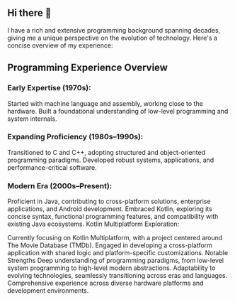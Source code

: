 ## Hi there 👋 

<!--
**corbettcode/corbettcode** is a ✨ _special_ ✨ repository because its `README.md` (this file) appears on your GitHub profile.

Here are some ideas to get you started:

- 🔭 I’m currently working on ...
- 🌱 I’m currently learning ...
- 👯 I’m looking to collaborate on ...
- 🤔 I’m looking for help with ...
- 💬 Ask me about ...
- 📫 How to reach me: ...
- 😄 Pronouns: ...
- ⚡ Fun fact: ...
-->
I have a rich and extensive programming background spanning decades, giving me a unique perspective on the evolution of technology. Here's a concise overview of my experience:

## Programming Experience Overview

### Early Expertise (1970s):

Started with machine language and assembly, working close to the hardware.
Built a foundational understanding of low-level programming and system internals.

### Expanding Proficiency (1980s–1990s):

Transitioned to C and C++, adopting structured and object-oriented programming paradigms.
Developed robust systems, applications, and performance-critical software.

### Modern Era (2000s–Present):

Proficient in Java, contributing to cross-platform solutions, enterprise applications, and Android development.
Embraced Kotlin, exploring its concise syntax, functional programming features, and compatibility with existing Java ecosystems.
Kotlin Multiplatform Exploration:

Currently focusing on Kotlin Multiplatform, with a project centered around The Movie Database (TMDb).
Engaged in developing a cross-platform application with shared logic and platform-specific customizations.
Notable Strengths
Deep understanding of programming paradigms, from low-level system programming to high-level modern abstractions.
Adaptability to evolving technologies, seamlessly transitioning across eras and languages.
Comprehensive experience across diverse hardware platforms and development environments.
